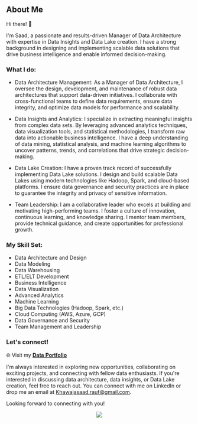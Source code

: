 ## About Me<br>
Hi there! 👋

I'm Saad, a passionate and results-driven Manager of Data Architecture with expertise in Data Insights and Data Lake creation. I have a strong background in designing and implementing scalable data solutions that drive business intelligence and enable informed decision-making.

### What I do:

- Data Architecture Management: As a Manager of Data Architecture, I oversee the design, development, and maintenance of robust data architectures that support data-driven initiatives. I collaborate with cross-functional teams to define data requirements, ensure data integrity, and optimize data models for performance and scalability.

- Data Insights and Analytics: I specialize in extracting meaningful insights from complex data sets. By leveraging advanced analytics techniques, data visualization tools, and statistical methodologies, I transform raw data into actionable business intelligence. I have a deep understanding of data mining, statistical analysis, and machine learning algorithms to uncover patterns, trends, and correlations that drive strategic decision-making.

- Data Lake Creation: I have a proven track record of successfully implementing Data Lake solutions. I design and build scalable Data Lakes using modern technologies like Hadoop, Spark, and cloud-based platforms. I ensure data governance and security practices are in place to guarantee the integrity and privacy of sensitive information.

- Team Leadership: I am a collaborative leader who excels at building and motivating high-performing teams. I foster a culture of innovation, continuous learning, and knowledge sharing. I mentor team members, provide technical guidance, and create opportunities for professional growth.

### My Skill Set:

- Data Architecture and Design
- Data Modeling
- Data Warehousing
- ETL/ELT Development
- Business Intelligence
- Data Visualization
- Advanced Analytics
- Machine Learning
- Big Data Technologies (Hadoop, Spark, etc.)
- Cloud Computing (AWS, Azure, GCP)
- Data Governance and Security
- Team Management and Leadership

### Let's connect!


🌐 Visit my [𝐃𝐚𝐭𝐚 𝐏𝐨𝐫𝐭𝐟𝐨𝐥𝐢𝐨](https://khawajasaadrauf.github.io/)

I'm always interested in exploring new opportunities, collaborating on exciting projects, and connecting with fellow data enthusiasts. If you're interested in discussing data architecture, data insights, or Data Lake creation, feel free to reach out. You can connect with me on LinkedIn or drop me an email at Khawajasaad.rauf@gmail.com.

Looking forward to connecting with you!










































<p align="center"><a href="https://khawajasaadrauf.github.io/"><img src="images/Home icon 1.png?raw=true"/>
